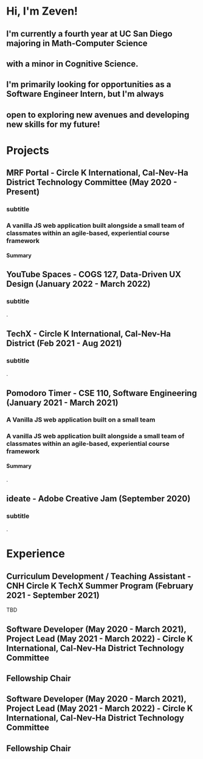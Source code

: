 # Hi, I'm Zeven!
## I'm currently a fourth year at UC San Diego majoring in **Math-Computer Science** 
## with a minor in **Cognitive Science**. 

## I'm primarily looking for opportunities as a Software Engineer Intern, but I'm always 
## open to exploring new avenues and developing new skills for my future!


# Projects

## MRF Portal - Circle K International, Cal-Nev-Ha District Technology Committee (May 2020 - Present)
### subtitle

### A vanilla JS web application built alongside a small team of classmates within an agile-based, experiential course framework

#### Summary




## YouTube Spaces - COGS 127, Data-Driven UX Design (January 2022 - March 2022)
### subtitle

.

## TechX - Circle K International, Cal-Nev-Ha District (Feb 2021 - Aug 2021)
### subtitle

.


## Pomodoro Timer - CSE 110, Software Engineering (January 2021 - March 2021)
### A Vanilla JS web application built on a small team 

### A vanilla JS web application built alongside a small team of classmates within an agile-based, experiential course framework

#### Summary



.


## ideate - Adobe Creative Jam (September 2020)
### subtitle

.



# Experience

## Curriculum Development / Teaching Assistant - CNH Circle K TechX Summer Program (February 2021 - September 2021)
TBD

## Software Developer (May 2020 - March 2021), Project Lead (May 2021 - March 2022) - Circle K International, Cal-Nev-Ha District Technology Committee

## Fellowship Chair

## 


## Software Developer (May 2020 - March 2021), Project Lead (May 2021 - March 2022) - Circle K International, Cal-Nev-Ha District Technology Committee

## Fellowship Chair

## 




